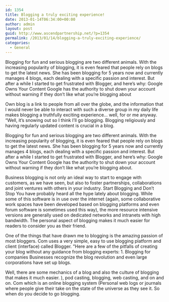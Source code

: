 ```yaml
---
id: 1354
title: Blogging a truly exciting experience!
date: 2013-01-14T06:34:00+00:00
author: admin
layout: post
guid: http://www.ascendpartnership.net/?p=1354
permalink: /2013/01/14/blogging-a-truly-exciting-experience/
categories:
  - General
---
```

Blogging for fun and serious blogging are two different animals. With the increasing popularity of blogging, it is even feared that people rely on blogs to get the latest news. She has been blogging for 5 years now and currently manages 4 blogs, each dealing with a specific passion and interest. But after a while I started to get frustrated with Blogger, and here’s why: Google Owns Your Content Google has the authority to shut down your account without warning if they don’t like what you’re blogging about

Own blog is a link to people from all over the globe, and the information that I would never be able to interact with such a diverse group in my daily life makes blogging a truthfully exciting experience… well, for or me anyway. &#8220;Well, it&#8217;s snowing out so I think I&#8217;ll go blogging. Blogging religiously and having regularly updated content is crucial in a blog.

Blogging for fun and serious blogging are two different animals. With the increasing popularity of blogging, it is even feared that people rely on blogs to get the latest news. She has been blogging for 5 years now and currently manages 4 blogs, each dealing with a specific passion and interest. But after a while I started to get frustrated with Blogger, and here’s why: Google Owns Your Content Google has the authority to shut down your account without warning if they don’t like what you’re blogging about.

Business blogging is not only an ideal way to start to engage with customers, as we have seen, but also to foster partnerships, collaborations and joint ventures with others in your industry. Start Blogging and Don’t Stop You have probably heard all the hype lately about blogging. While some of this software is in use over the internet (again, some collaborative work spaces have been developed based on blogging platforms and even forum software is sometimes used this way), the more resource intensive versions are generally used on dedicated networks and intranets with high bandwidth. The personal aspect of blogging makes it much easier for readers to consider you as their friend.

One of the things that have drawn me to blogging is the amazing passion of most bloggers. Com uses a very simple, easy to use blogging platform and client (interface) called Blogger. ”Here are a few of the pitfalls of creating your blog without any guidance from blogging experts: 1. Blogging for companies Businesses recognize the blog revolution and even large corporations have set up blogs.

Well, there are some mechanics of a blog and also the culture of blogging that makes it much easier. ), pod casting, blogging, web casting, and on and on. Com which is an online blogging system (Personal web logs or journals where people give their take on the state of the universe as they see it. So when do you decide to go blogging.